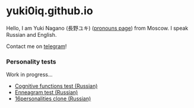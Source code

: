 # yuki0iq.github.io

Hello, I am Yuki Nagano (長野ユキ) ([pronouns page](https://pronouns.page/u/yuki.n)) from Moscow. I speak Russian and English.

Contact me on [telegram](https://t.me/yuki0iq)!

### Personality tests

Work in progress...

- [Cognitive functions test (Russian)](/mbti)
- [Enneagram test (Russian)](/ennea)
- [16personalities clone (Russian)](/16p)
